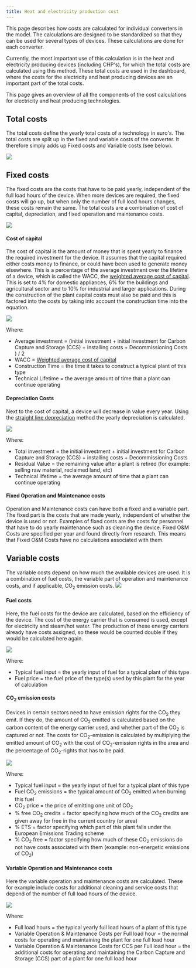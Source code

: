 ```yaml
---
title: Heat and electricity production cost
---
```


This page describes how costs are calculated for individual converters in the model. The calculations are designed to be standardized so that they can be used for several types of devices. These calculations are done for each converter.

Currently, the most important use of this calculation is in the heat and electricity producing devices (including CHP's), for which the total costs are calculated using this method. These total costs are used in the dashboard, where the costs for the electricity and heat producing devices are an important part of the total costs.

This page gives an overview of all the components of the cost calculations for electricity and heat producing technologies.

## Total costs

The total costs define the yearly total costs of a technology in euro's. The total costs are split up in the fixed and variable costs of the converter. It therefore simply adds up Fixed costs and Variable costs (see below).

![](/img/docs/TotalCosts.jpg)

## Fixed costs

The fixed costs are the costs that have to be paid yearly, independent of the full load hours of the device. When more devices are required, the fixed costs will go up, but when only the number of full load hours changes, these costs remain the same.
The total costs are a combination of cost of capital, depreciation, and fixed operation and maintenance costs.

![](/img/docs/FixedCosts.jpg)

#### Cost of capital

The cost of capital is the amount of money that is spent yearly to finance the required investment for the device. It assumes that the capital required either costs money to finance, or could have been used to generate money elsewhere. This is a percentage of the average investment over the lifetime of a device, which is called the WACC, the [weighted average cost of capital](http://en.wikipedia.org/wiki/Weighted_average_cost_of_capital). This is set to 4% for domestic appliances, 6% for the buildings and agricultural sector and to 10% for industrial and larger applications. During the construction of the plant capital costs must also be paid and this is factored into the costs by taking into account the construction time into the equation.

![](/img/docs/CostOfCapital.jpg)

Where:

-   Average investment = (initial investment + initial investment for Carbon Capture and Storage (CCS) + installing costs + Decommissioning Costs ) / 2
-   WACC = [Weighted average cost of capital](http://en.wikipedia.org/wiki/Weighted_average_cost_of_capital)
-   Construction Time = the time it takes to construct a typical plant of this type
-   Technical Lifetime = the average amount of time that a plant can continue operating

#### Depreciation Costs

Next to the cost of capital, a device will decrease in value every year. Using the [straight line depreciation](http://en.wikipedia.org/wiki/Depreciation#Straight-line_depreciation) method the yearly depreciation is calculated.

![](/img/docs/DepreciationCosts.jpg)

Where:

-   Total investment = the initial investment + initial investment for Carbon Capture and Storage (CCS) + installing costs + Decommissioning Costs
-   Residual Value = the remaining value after a plant is retired (for example: selling raw material, reclaimed land, etc)
-   Technical lifetime = the average amount of time that a plant can continue operating

#### Fixed Operation and Maintenance costs

Operation and Maintenance costs can have both a fixed and a variable part. The fixed part is the costs that are made yearly, independent of whether the device is used or not. Examples of fixed costs are the costs for personnel that have to do yearly maintenance such as cleaning the device. Fixed O&M Costs are specified per year and found directly from research. This means that Fixed O&M Costs have no calculations associated with them.

## Variable costs

The variable costs depend on how much the available devices are used. It is a combination of fuel costs, the variable part of operation and maintenance costs, and if applicable, CO<sub>2</sub> emission costs.
 ![](/img/docs/VariableCosts.jpg)

#### Fuel costs

Here, the fuel costs for the device are calculated, based on the efficiency of the device. The cost of the energy carrier that is consumed is used, except for electricity and steam/hot water. The production of these energy carriers already have costs assigned, so these would be counted double if they would be calculated here again.

![](/img/docs/FuelCosts.jpg)

Where:

-   Typical fuel input = the yearly input of fuel for a typical plant of this type
-   Fuel price = the fuel price of the type(s) used by this plant for the year of calculation

#### CO<sub>2</sub> emission costs

Devices in certain sectors need to have emission rights for the CO<sub>2</sub> they emit. If they do, the amount of CO<sub>2</sub> emitted is calculated based on the carbon content of the energy carrier used, and whether part of the CO<sub>2</sub> is captured or not. The costs for CO<sub>2</sub>-emission is calculated by multiplying the emitted amount of CO<sub>2</sub> with the cost of CO<sub>2</sub>-emission rights in the area and the percentage of CO<sub>2</sub>-rights that has to be paid.

![](/img/docs/CO2Emissions.jpg)

Where:

-   Typical fuel input = the yearly input of fuel for a typical plant of this type
-   Fuel CO<sub>2</sub> emissions = the typical amount of CO<sub>2</sub> emitted when burning this fuel
-   CO<sub>2</sub> price = the price of emitting one unit of CO<sub>2</sub>
-   % free CO<sub>2</sub> credits = factor specifying how much of the CO<sub>2</sub> credits are given away for free in the current country (or area)
-   % ETS = factor specifying which part of this plant falls under the European Emissions Trading scheme
-   % CO<sub>2</sub> free = factor specifying how much of these CO<sub>2</sub> emissions do not have costs associated with them (example: non-energetic emissions of CO<sub>2</sub>)

#### Variable Operation and Maintenance costs

Here the variable operation and maintenance costs are calculated. These for example include costs for additional cleaning and service costs that depend of the number of full load hours of the device.

![](/img/docs/VariableOMCosts.jpg)

Where:

-   Full load hours = the typical yearly full load hours of a plant of this type
-   Variable Operation & Maintenance Costs per Full load hour = the normal costs for operating and maintaining the plant for one full load hour
-   Variable Operation & Maintenance Costs for CCS per Full load hour = the additional costs for operating and maintaining the Carbon Capture and Storage (CCS) part of a plant for one full load hour
